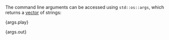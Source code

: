 The command line arguments can be accessed using `std::os::args`, which returns
a [vector](http://static.rust-lang.org/doc/master/std/vec/index.html) of strings:

{args.play}

{args.out}

